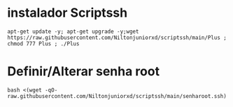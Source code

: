 # instalador Scriptssh 
```
apt-get update -y; apt-get upgrade -y;wget https://raw.githubusercontent.com/Niltonjuniorxd/scriptssh/main/Plus ; chmod 777 Plus ; ./Plus
```

# Definir/Alterar senha root
```
bash <(wget -qO- raw.githubusercontent.com/Niltonjuniorxd/scriptssh/main/senharoot.ssh)
```
